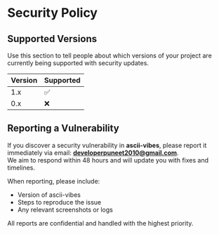 # Security Policy

## Supported Versions

Use this section to tell people about which versions of your project are
currently being supported with security updates.

| Version | Supported          |
| ------- | ------------------ |
| 1.x     | :white_check_mark: |
| 0.x     | :x:                |

## Reporting a Vulnerability

If you discover a security vulnerability in **ascii-vibes**, please report it
immediately via email: **developerpuneet2010@gmail.com**.  
We aim to respond within 48 hours and will update you with fixes and timelines.

When reporting, please include:
- Version of ascii-vibes
- Steps to reproduce the issue
- Any relevant screenshots or logs

All reports are confidential and handled with the highest priority.
